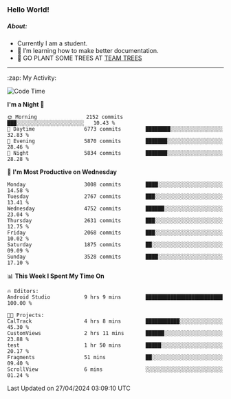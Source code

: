 ### Hello World!

##### About:
- Currently I am a student.
- 🌱 I’m learning how to make better documentation.
- 🌱 GO PLANT SOME TREES AT [TEAM TREES](https://teamtrees.org/)

---
  <summary>:zap: My Activity:</summary>
  
<!--START_SECTION:waka-->
![Code Time](http://img.shields.io/badge/Code%20Time-1%2C324%20hrs%2034%20mins-blue)

**I'm a Night 🦉** 

```text
🌞 Morning                2152 commits        ███░░░░░░░░░░░░░░░░░░░░░░   10.43 % 
🌆 Daytime                6773 commits        ████████░░░░░░░░░░░░░░░░░   32.83 % 
🌃 Evening                5870 commits        ███████░░░░░░░░░░░░░░░░░░   28.46 % 
🌙 Night                  5834 commits        ███████░░░░░░░░░░░░░░░░░░   28.28 % 
```
📅 **I'm Most Productive on Wednesday** 

```text
Monday                   3008 commits        ████░░░░░░░░░░░░░░░░░░░░░   14.58 % 
Tuesday                  2767 commits        ███░░░░░░░░░░░░░░░░░░░░░░   13.41 % 
Wednesday                4752 commits        ██████░░░░░░░░░░░░░░░░░░░   23.04 % 
Thursday                 2631 commits        ███░░░░░░░░░░░░░░░░░░░░░░   12.75 % 
Friday                   2068 commits        ███░░░░░░░░░░░░░░░░░░░░░░   10.02 % 
Saturday                 1875 commits        ██░░░░░░░░░░░░░░░░░░░░░░░   09.09 % 
Sunday                   3528 commits        ████░░░░░░░░░░░░░░░░░░░░░   17.10 % 
```


📊 **This Week I Spent My Time On** 

```text
🔥 Editors: 
Android Studio           9 hrs 9 mins        █████████████████████████   100.00 % 

🐱‍💻 Projects: 
CalTrack                 4 hrs 8 mins        ███████████░░░░░░░░░░░░░░   45.30 % 
CustomViews              2 hrs 11 mins       ██████░░░░░░░░░░░░░░░░░░░   23.88 % 
test                     1 hr 50 mins        █████░░░░░░░░░░░░░░░░░░░░   20.17 % 
Fragments                51 mins             ██░░░░░░░░░░░░░░░░░░░░░░░   09.40 % 
ScrollView               6 mins              ░░░░░░░░░░░░░░░░░░░░░░░░░   01.24 % 
```


 Last Updated on 27/04/2024 03:09:10 UTC
<!--END_SECTION:waka-->

